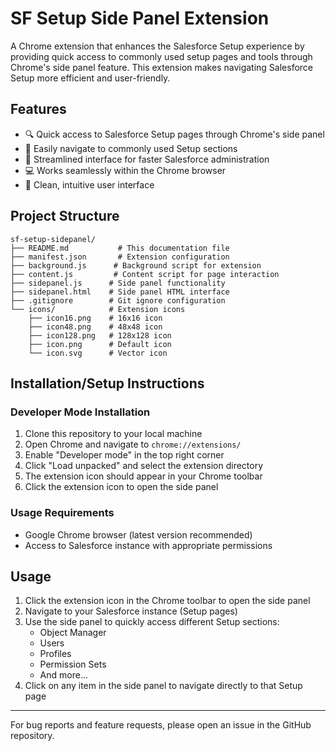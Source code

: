 # SF Setup Side Panel Extension

A Chrome extension that enhances the Salesforce Setup experience by providing quick access to commonly used setup pages and tools through Chrome's side panel feature. This extension makes navigating Salesforce Setup more efficient and user-friendly.

## Features

- 🔍 Quick access to Salesforce Setup pages through Chrome's side panel
- 📌 Easily navigate to commonly used Setup sections
- 🚀 Streamlined interface for faster Salesforce administration
- 💻 Works seamlessly within the Chrome browser
- 🎨 Clean, intuitive user interface

## Project Structure

```
sf-setup-sidepanel/
├── README.md           # This documentation file
├── manifest.json       # Extension configuration
├── background.js      # Background script for extension
├── content.js         # Content script for page interaction
├── sidepanel.js      # Side panel functionality
├── sidepanel.html    # Side panel HTML interface
├── .gitignore        # Git ignore configuration
└── icons/            # Extension icons
    ├── icon16.png    # 16x16 icon
    ├── icon48.png    # 48x48 icon
    ├── icon128.png   # 128x128 icon
    ├── icon.png      # Default icon
    └── icon.svg      # Vector icon
```

## Installation/Setup Instructions

### Developer Mode Installation

1. Clone this repository to your local machine
2. Open Chrome and navigate to `chrome://extensions/`
3. Enable "Developer mode" in the top right corner
4. Click "Load unpacked" and select the extension directory
5. The extension icon should appear in your Chrome toolbar
6. Click the extension icon to open the side panel

### Usage Requirements

- Google Chrome browser (latest version recommended)
- Access to Salesforce instance with appropriate permissions

## Usage

1. Click the extension icon in the Chrome toolbar to open the side panel
2. Navigate to your Salesforce instance (Setup pages)
3. Use the side panel to quickly access different Setup sections:
   - Object Manager
   - Users
   - Profiles
   - Permission Sets
   - And more...
4. Click on any item in the side panel to navigate directly to that Setup page

---

For bug reports and feature requests, please open an issue in the GitHub repository.

